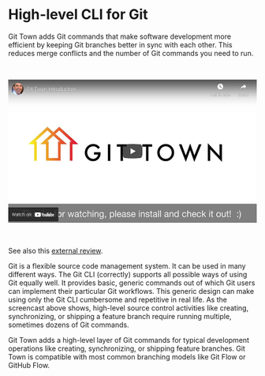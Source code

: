 # High-level CLI for Git

Git Town adds Git commands that make software development more efficient by
keeping Git branches better in sync with each other. This reduces merge
conflicts and the number of Git commands you need to run.

<br>
<p align="center">
  <a href="https://youtu.be/4QDgQajqxRw" target="_blank">
    <img src="video.jpg" width="517" height="290" alt="screencast">
  </a>
</p>
<br>

See also this
[external review](https://www.softpedia.com/get/Programming/Other-Programming-Files/Git-Town.shtml).

Git is a flexible source code management system. It can be used in many
different ways. The Git CLI (correctly) supports all possible ways of using Git
equally well. It provides basic, generic commands out of which Git users can
implement their particular Git workflows. This generic design can make using
only the Git CLI cumbersome and repetitive in real life. As the screencast above
shows, high-level source control activities like creating, synchronizing, or
shipping a feature branch require running multiple, sometimes dozens of Git
commands.

Git Town adds a high-level layer of Git commands for typical development
operations like creating, synchronizing, or shipping feature branches. Git Town
is compatible with most common branching models like Git Flow or GitHub Flow.
